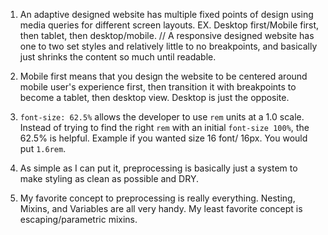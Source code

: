 1. An adaptive designed website has multiple fixed points of design using media queries for different screen layouts. EX. Desktop first/Mobile first, then tablet, then desktop/mobile. // A responsive designed website has one to two set styles and relatively little to no breakpoints, and basically just shrinks the content so much until readable.

2. Mobile first means that you design the website to be centered around mobile user's experience first, then transition it with breakpoints to become a tablet, then desktop view. Desktop is just the opposite.

3. `font-size: 62.5%` allows the developer to use `rem` units at a 1.0 scale. Instead of trying to find the right `rem` with an initial `font-size 100%`, the 62.5% is helpful. Example if you wanted size 16 font/ 16px. You would put `1.6rem`.

4. As simple as I can put it, preprocessing is basically just a system to make styling as clean as possible and DRY.

5. My favorite concept to preprocessing is really everything. Nesting, Mixins, and Variables are all very handy. My least favorite concept is escaping/parametric mixins.
